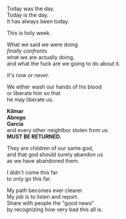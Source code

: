 Today was the day.  
Today is the day.  
It has always been today.  

This is holy week.  

What we said we were doing  
*finally confronts*  
what we are actually doing,  
and what the fuck are we going to do about it.  

*It's now or never.*  

We either wash our hands of his blood  
or liberate him so that  
he may liberate us.  

**Kilmar**  
**Abrego**  
**Garcia**  
and every other neightbor stolen from us  
**MUST BE RETURNED.**  

They are children of our same god,  
and that god should surely abandon us  
as we have abandoned them.  

I didn't come this far  
to only go this far.  

My path becomes ever clearer.  
My job is to listen and report.  
Share with people the "good news"  
by recognizing how very bad this all is.
